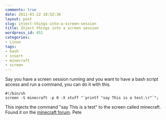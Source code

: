 ```yaml
---
comments: true
date: 2011-01-22 18:52:36
layout: post
slug: inject-things-into-a-screen-session
title: Inject things into a screen session
wordpress_id: 451
categories:
- Linux
tags:
- bash
- insert
- minecraft
- screen
---
```


Say you have a screen session running and you want to have a bash script access and run a command, you can do it with this.

    
    #!/bin/sh
    screen -S minecraft -p 0 -X stuff "`printf "say This is a test.\r"`";
    


This injects the command "say This is a test" to the screen called minecraft.
Found it on the [minecraft forum](http://www.minecraftforum.net/viewtopic.php?f=10&t=150374&sid=2330073be475e4b36bf135c3d173e830).
Pete
